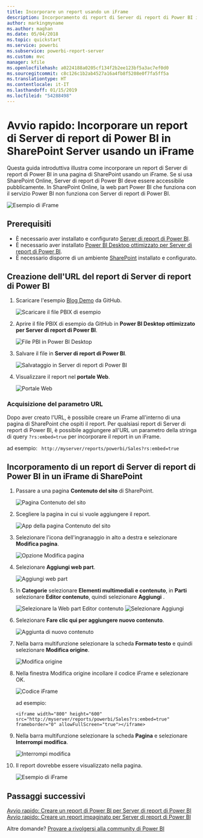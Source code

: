 ```yaml
---
title: Incorporare un report usando un iFrame
description: Incorporamento di report di Server di report di Power BI in un iFrame in SharePoint Server
author: markingmyname
ms.author: maghan
ms.date: 05/04/2018
ms.topic: quickstart
ms.service: powerbi
ms.subservice: powerbi-report-server
ms.custom: mvc
manager: kfile
ms.openlocfilehash: a0224188a0205cf134f2b2ee123bf5a3ac7ef0d0
ms.sourcegitcommit: c8c126c1b2ab4527a16a4fb8f5208e0f7fa5ff5a
ms.translationtype: HT
ms.contentlocale: it-IT
ms.lasthandoff: 01/15/2019
ms.locfileid: "54288498"
---
```

# <a name="quickstart-embed-a-power-bi-report-server-report-using-an-iframe-in-sharepoint-server"></a>Avvio rapido: Incorporare un report di Server di report di Power BI in SharePoint Server usando un iFrame

Questa guida introduttiva illustra come incorporare un report di Server di report di Power BI in una pagina di SharePoint usando un iFrame. Se si usa SharePoint Online, Server di report di Power BI deve essere accessibile pubblicamente. In SharePoint Online, la web part Power BI che funziona con il servizio Power BI non funziona con Server di report di Power BI. 

![Esempio di iFrame](media/quickstart-embed/quickstart_embed_01.png)
## <a name="prerequisites"></a>Prerequisiti
* È necessario aver installato e configurato [Server di report di Power BI](https://powerbi.microsoft.com/en-us/report-server/).
* È necessario aver installato [Power BI Desktop ottimizzato per Server di report di Power BI](install-powerbi-desktop.md).
* È necessario disporre di un ambiente [SharePoint](https://docs.microsoft.com/sharepoint/install/install) installato e configurato.

## <a name="creating-the-power-bi-report-server-report-url"></a>Creazione dell'URL del report di Server di report di Power BI

1. Scaricare l'esempio [Blog Demo](https://github.com/Microsoft/powerbi-desktop-samples) da GitHub.

    ![Scaricare il file PBIX di esempio](media/quickstart-embed/quickstart_embed_14.png)

2. Aprire il file PBIX di esempio da GitHub in **Power BI Desktop ottimizzato per Server di report di Power BI**.

    ![File PBI in Power BI Desktop](media/quickstart-embed/quickstart_embed_02.png)

3. Salvare il file in **Server di report di Power BI**. 

    ![Salvataggio in Server di report di Power BI](media/quickstart-embed/quickstart_embed_03.png)

4. Visualizzare il report nel **portale Web**.

    ![Portale Web](media/quickstart-embed/quickstart_embed_04.png)

### <a name="capturing-the-url-parameter"></a>Acquisizione del parametro URL

Dopo aver creato l'URL, è possibile creare un iFrame all'interno di una pagina di SharePoint che ospiti il report. Per qualsiasi report di Server di report di Power BI, è possibile aggiungere all'URL un parametro della stringa di query `?rs:embed=true` per incorporare il report in un iFrame. 

   ad esempio:
    ``` 
    http://myserver/reports/powerbi/Sales?rs:embed=true
    ```
## <a name="embedding-a-power-bi-report-server-report-in-a-sharepoint-iframe"></a>Incorporamento di un report di Server di report di Power BI in un iFrame di SharePoint

1. Passare a una pagina **Contenuto del sito** di SharePoint.

    ![Pagina Contenuto del sito](media/quickstart-embed/quickstart_embed_05.png)

2. Scegliere la pagina in cui si vuole aggiungere il report.

    ![App della pagina Contenuto del sito](media/quickstart-embed/quickstart_embed_06.png)

3. Selezionare l'icona dell'ingranaggio in alto a destra e selezionare **Modifica pagina**.

    ![Opzione Modifica pagina](media/quickstart-embed/quickstart_embed_07.png)

4. Selezionare **Aggiungi web part**.

    ![Aggiungi web part](media/quickstart-embed/quickstart_embed_08.png)

5. In **Categorie** selezionare **Elementi multimediali e contenuto**, in **Parti** selezionare **Editor contenuto**, quindi selezionare **Aggiungi** .

    ![Selezionare la Web part Editor contenuto](media/quickstart-embed/quickstart_embed_09.png) ![Selezionare Aggiungi](media/quickstart-embed/quickstart_embed_091.png)

6. Selezionare **Fare clic qui per aggiungere nuovo contenuto**.

    ![Aggiunta di nuovo contenuto](media/quickstart-embed/quickstart_embed_10.png)

7. Nella barra multifunzione selezionare la scheda **Formato testo** e quindi selezionare **Modifica origine**.

     ![Modifica origine](media/quickstart-embed/quickstart_embed_11.png)

8. Nella finestra Modifica origine incollare il codice iFrame e selezionare OK.

    ![Codice iFrame](media/quickstart-embed/quickstart_embed_12.png)

     ad esempio:
     ```
     <iframe width="800" height="600" src="http://myserver/reports/powerbi/Sales?rs:embed=true" frameborder="0" allowFullScreen="true"></iframe>
     ```

9. Nella barra multifunzione selezionare la scheda **Pagina** e selezionare **Interrompi modifica**.

    ![Interrompi modifica](media/quickstart-embed/quickstart_embed_13.png)

10. Il report dovrebbe essere visualizzato nella pagina.

    ![Esempio di iFrame](media/quickstart-embed/quickstart_embed_01.png)

## <a name="next-steps"></a>Passaggi successivi

[Avvio rapido: Creare un report di Power BI per Server di report di Power BI](quickstart-create-powerbi-report.md)  
[Avvio rapido: Creare un report impaginato per Server di report di Power BI](quickstart-create-paginated-report.md)  

Altre domande? [Provare a rivolgersi alla community di Power BI](https://community.powerbi.com/) 